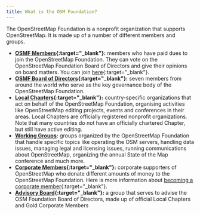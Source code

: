 ```yaml
---
title: What is the OSM Foundation?
---
```


The OpenStreetMap Foundation is a nonprofit organization that supports OpenStreetMap. It is made up of a number of different members and groups. 

* **[OSMF Members](https://wiki.osmfoundation.org/wiki/Membership){:target="_blank"}:** members who have paid dues to join the OpenStreetMap Foundation. They can vote on the OpenStreetMap Foundation Board of Directors and give their opinions on board matters. You can join [here](https://wiki.osmfoundation.org/wiki/Membership){:target="_blank"}.
* **[OSMF Board of Directors](https://wiki.osmfoundation.org/wiki/Officers_%26_Board){:target="_blank"}:** seven members from around the world who serve as the key governance body of the OpenStreetMap Foundation.
* **[Local Chapters](https://wiki.osmfoundation.org/wiki/Local_Chapters){:target="_blank"}:** country-specific organizations that act on behalf of the OpenStreetMap Foundation, organising activities like OpenStreetMap editing projects, events and conferences in their areas. Local Chapters are officially registered nonprofit organizations. Note that many countries do not have an officially chartered Chapter, but still have active editing.
* **[Working Groups]({{site.baseurl}}/about-osm-community/working-groups/):** groups organized by the OpenStreetMap Foundation that handle specific topics like operating the OSM servers, handling data issues, managing legal and licensing issues, running communications about OpenStreetMap, organizing the annual State of the Map conference and much more.
* **[Corporate Members](https://wiki.osmfoundation.org/wiki/Corporate_Members){:target="_blank"}:** corporate supporters of OpenStreetMap who donate different amounts of money to the OpenStreetMap Foundation. Here is more information about [becoming a corporate member](https://wiki.osmfoundation.org/wiki/Join_as_a_corporate_member){:target="_blank"}.
* **[Advisory Board](https://wiki.osmfoundation.org/wiki/Advisory_Board){:target="_blank"}:**  a group that serves to advise the OSM Foundation Board of Directors, made up of official Local Chapters and Gold Corporate Members